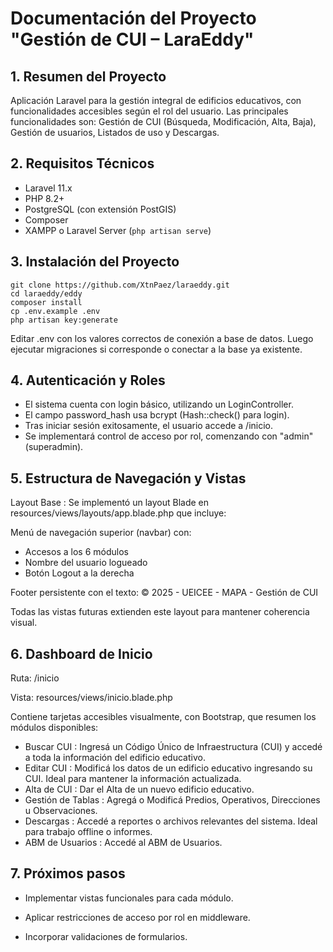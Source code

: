 
# Documentación del Proyecto "Gestión de CUI – LaraEddy"

## 1. Resumen del Proyecto

Aplicación Laravel para la gestión integral de edificios educativos, con funcionalidades accesibles según el rol del usuario. Las principales funcionalidades son: Gestión de CUI (Búsqueda, Modificación, Alta, Baja), Gestión de usuarios, Listados de uso y Descargas.

## 2. Requisitos Técnicos

- Laravel 11.x
- PHP 8.2+
- PostgreSQL (con extensión PostGIS)
- Composer
- XAMPP o Laravel Server (`php artisan serve`)

## 3. Instalación del Proyecto

```
git clone https://github.com/XtnPaez/laraeddy.git
cd laraeddy/eddy
composer install
cp .env.example .env
php artisan key:generate
```

Editar .env con los valores correctos de conexión a base de datos.
Luego ejecutar migraciones si corresponde o conectar a la base ya existente.

## 4. Autenticación y Roles
- El sistema cuenta con login básico, utilizando un LoginController.
- El campo password_hash usa bcrypt (Hash::check() para login).
- Tras iniciar sesión exitosamente, el usuario accede a /inicio.
- Se implementará control de acceso por rol, comenzando con "admin" (superadmin).

## 5. Estructura de Navegación y Vistas
Layout Base : Se implementó un layout Blade en resources/views/layouts/app.blade.php que incluye:

Menú de navegación superior (navbar) con:
- Accesos a los 6 módulos
- Nombre del usuario logueado
- Botón Logout a la derecha

Footer persistente con el texto: © 2025 - UEICEE - MAPA - Gestión de CUI

Todas las vistas futuras extienden este layout para mantener coherencia visual.

## 6. Dashboard de Inicio
Ruta: /inicio

Vista: resources/views/inicio.blade.php

Contiene tarjetas accesibles visualmente, con Bootstrap, que resumen los módulos disponibles:

- Buscar CUI : Ingresá un Código Único de Infraestructura (CUI) y accedé a toda la información del edificio educativo.
- Editar CUI : Modificá los datos de un edificio educativo ingresando su CUI. Ideal para mantener la información actualizada.
- Alta de CUI : Dar el Alta de un nuevo edificio educativo.
- Gestión de Tablas	: Agregá o Modificá Predios, Operativos, Direcciones u Observaciones.
- Descargas	: Accedé a reportes o archivos relevantes del sistema. Ideal para trabajo offline o informes.
- ABM de Usuarios : Accedé al ABM de Usuarios.

## 7. Próximos pasos
- Implementar vistas funcionales para cada módulo.

- Aplicar restricciones de acceso por rol en middleware.

- Incorporar validaciones de formularios.